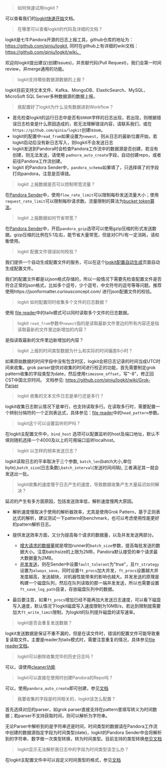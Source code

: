 > 如何快速试用logkit？

可以查看我们的[logkit快速开始](https://qiniu.github.io/pandora-docs/#/util/logkit?id=logkit)文档。

> 在哪里可以查看logkit的代码及详细的文档？

logkit是七牛Pandora开源的日志上报工具，github仓库的地址为：https://github.com/qiniu/logkit, 同时在github上有详细的wiki文档： https://github.com/qiniu/logkit/wiki。

欢迎向logkit提出建议(创建Issues)，并贡献代码(Pull Request)，我们会第一时间review，并merge通用的功能。

> logkit支持哪些数据源数据的上报？

logkit目前支持文本文件、Kafka、MongoDB、ElasticSearch、MySQL、MicroSoft SQL Server多种数据源的数据上报。

> 我配置好了logkit为什么没有数据进到Workflow？

* 首先检查logkit的运行日志中是否有`ERROR`字样的日志出现，若出现，则根据错误日志检查是什么原因造成的，若无法理解错误内容，请联系我们，或在`https://github.com/qiniu/logkit`创建issue。
* logkit的配置中`read_from`如果设置为`newest`，则从日志的最新位置开始，若logkit启动后没有新日志写入，则logkit不会发送日志
* logkit发送到Pandora时会检查Pandora工作流中的数据源是否创建，若没有创建，则无法发送，请使用 `padnora_auto_create`字段，自动创建repo，或者前往Pandora工作流创建。
* logkit 的Pandora Sender中，`pandora_schema`如果填了，只选择填了的字段打向pandora，注意是否填错。

> logkit 上报数据是否可以控制带宽流量？

在[Pandora Sender](https://github.com/qiniu/logkit/wiki/Pandora-Sender)中，使用`flow_rate_limit`可以限制每秒发送流量大小；使用`request_rate_limit`可以限制每秒请求数。流量限制的算法为[bucket token算法](https://en.wikipedia.org/wiki/Token_bucket)。

> logkit 上报数据如何节省带宽？

在[Pandora Sender](https://github.com/qiniu/logkit/wiki/Pandora-Sender)中，开启`pandora_gzip`选项可以使用gzip压缩的形式发送数据。gizp压缩的比例在5:1左右，能节省大量带宽，但是对CPU有一定消耗，请权衡使用。

> logkit 配置文件错误如何校验？

我们提供一个自动生成配置文件的服务，可以在这个[logkit配置自动生成](http://l28nlm49.nq.cloudappl.com/)页面自动生成配置文件。

我们的配置文件都是以json格式存储的，所以一般情况下需要先检查配置文件是否符合正常的json格式，比如多个逗号，少个逗号，中文符号的逗号等等问题。推荐使用https://jsonformatter.curiousconcept.com/ 进行json配置文件的校验。

> logkit 如何配置同时收集多个文件的日志数据？

使用 [file reader](https://github.com/qiniu/logkit/wiki/File-Reader)中的tailx模式可以同时读取多个文件的日志数据。

> logkit `read_from`参数中`newest`指的是读取最新文件里边的所有内容还是指读取最新的文件里边新增加的内容？

是指读取最新的文件里边新增加的内容？

> logkit 上报的时间类型数据为什么和实际的时间偏差8小时？

如果原始数据的时间字段中没有包含时区，logkit会把日志记录的时间当成UTC时间来收集。grok parser提供对收集的时间进行校正的功能，首先需要制定grok pattern收集的字段类型为date，然后使用`timezone_offset`，写"-8"，修正回CST中国北京时间。
文档参见: https://github.com/qiniu/logkit/wiki/Grok-Parser

> logkit 收集的文本文件日志是单行还是多行？

logkit收集日志默认情况下是单行，也支持读取多行。在读取多行时，需要配置一个辨别分隔符的一个正则表达式，具体参见：[file reader](https://github.com/qiniu/logkit/wiki/File-Reader)中的`head_pattern`参数。

> logkit这个可以设置监听的IP吗？

在logkit主配置文件中，`bind_host` 选项可以配置监听的host及端口地址，默认不填则随机选择一个4000及以上的可用端口监听localhost。

> logkit 以怎样的频率发送日志？

logkit读取日志的平率取决于三个参数, `batch_len`(batch大小,单位byte),`batch_size`(日志条数),`batch_interval`(发送时间间隔), 三者满足其一就会发送出一批。

> logkit收集的速度慢于日志产生的速度，导致数据收集产生大量延迟如何解决？

延迟的产生有多方面原因，包括发送效率低，解析速度慢两大原因。

* 解析速度慢取决于使用的解析器效率，尤其是使用Grok Pattern，基于正则表达式的解析，建议测试一下pattern的benchmark，也可以考虑使用性能更好的pattern解析日志。

* 提供发送效率方面，又分为提高每个请求的数据量，以及并发发送两部分。
  * [增大请求的数据量](https://github.com/qiniu/logkit/wiki/Runner%E9%85%8D%E7%BD%AE)就是增加runner的`batch_size`参数，提高每批发送的数据大小。注意batchsize的上限为2MB，Pandora默认接受的单个请求最大数据量为2MB。
  * [并发发送](https://github.com/qiniu/logkit/wiki/Senders)，则在Sender中设置`fault_tolerant`为"true"，且`ft_strategy`设置为`always_save`，同时设置`ft_procs`加大并发，`ft_procs`设置越大并发度越高，发送越快，对机器性能带来的影响也越大。并发发送的原理是构建一个磁盘队列，然后在队列读取的那一端并发发送，所以也需要设置`ft_save_log_path`目录，存放磁盘队列中的数据。

* 最后要注意，如果`ft_procs`增加已经不能再加大发送日志速度，可以看下磁盘写入速度，默认情况下logkit磁盘写入速度限制为10MB/s，若达到限制就需要加大`ft_write_limit`限制，为logkit的队列提升磁盘的读写速率。

> logkit是否会重复发送数据？

logkit发送数据是保证不重不漏的，但是在读文件时，错误的配置文件可能导致重复读取文件。主要是reader为tailx模式时，需要注意重复的情况，具体参见[file reader文档](https://github.com/qiniu/logkit/wiki/File-Reader)。

> logkit可以删除收集完毕的历史日志吗？

可以，请使用[cleaner功能](https://github.com/qiniu/logkit/wiki/Cleaner)

> logkit可以直接在使用时创建Pandora的Repo吗？

可以，使用`pandora_auto_create`即可创建，参见[文档](https://github.com/qiniu/logkit/wiki/Pandora-Sender)

> 我要收集的字段是时间相关的，logkit该怎么配置？

首先选择对应的parser，如grok parser直接支持在pattern里填写转义为时间数据；若parser不支持获取时间，则可以解析为字符串。

无论Parser中解析到的是字符串还是时间，时间类型的数据请在Pandora工作流中创建的数据源指定字段为时间类型(date)，logkit的Pandora Sender中会将解析到的字符串、数字做一次类型转换，转为时间类型。目前支持的类型转换[参见文档](https://github.com/qiniu/logkit/wiki/Pandora-Sender#%E5%B8%B8%E8%A7%81%E5%8A%9F%E8%83%BD)

> logkit显示无法解析我日志中的字段为时间类型该怎么办？

在logkit主配置文件中可以自定义时间类型的格式，参见[文档](https://github.com/qiniu/logkit/wiki/logkit%E4%B8%BB%E9%85%8D%E7%BD%AE%E6%96%87%E4%BB%B6)

